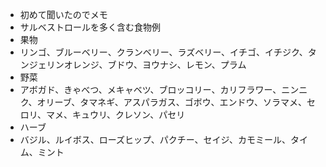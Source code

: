 * 初めて聞いたのでメモ
* サルベストロールを多く含む食物例
* 果物
* リンゴ、ブルーベリー、クランベリー、ラズベリー、イチゴ、イチジク、タンジェリンオレンジ、ブドウ、ヨウナシ、レモン、プラム
* 野菜
* アボガド、きゃべつ、メキャベツ、ブロッコリー、カリフラワー、ニンニク、オリーブ、タマネギ、アスパラガス、ゴボウ、エンドウ、ソラマメ、セロリ、マメ、キュウリ、クレソン、パセリ
* ハーブ
* バジル、ルイボス、ローズヒップ、パクチー、セイジ、カモミール、タイム、ミント
